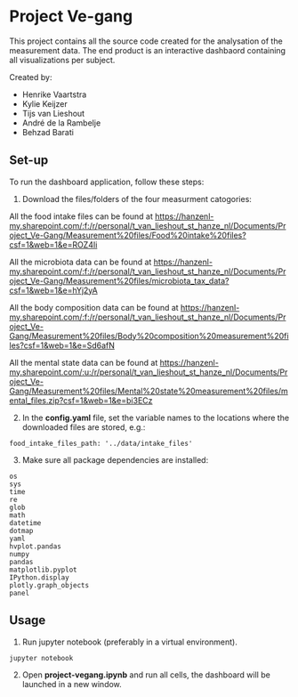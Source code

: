 # Project Ve-gang

This project contains all the source code created for the analysation of the measurement data. The end product is an interactive dashbaord containing all visualizations per subject.

Created by:
* Henrike Vaartstra
* Kylie Keijzer
* Tijs van Lieshout
* André de la Rambelje 
* Behzad Barati

## Set-up

To run the dashboard application, follow these steps:

1. Download the files/folders of the four measurment catogories:

All the food intake files can be found at https://hanzenl-my.sharepoint.com/:f:/r/personal/t_van_lieshout_st_hanze_nl/Documents/Project_Ve-Gang/Measurement%20files/Food%20intake%20files?csf=1&web=1&e=ROZ4Ii

All the microbiota data can be found at https://hanzenl-my.sharepoint.com/:f:/r/personal/t_van_lieshout_st_hanze_nl/Documents/Project_Ve-Gang/Measurement%20files/microbiota_tax_data?csf=1&web=1&e=hYj2yA

All the body composition data can be found at https://hanzenl-my.sharepoint.com/:f:/r/personal/t_van_lieshout_st_hanze_nl/Documents/Project_Ve-Gang/Measurement%20files/Body%20composition%20measurement%20files?csf=1&web=1&e=Sd6afN

All the mental state data can be found at https://hanzenl-my.sharepoint.com/:u:/r/personal/t_van_lieshout_st_hanze_nl/Documents/Project_Ve-Gang/Measurement%20files/Mental%20state%20measurement%20files/mental_files.zip?csf=1&web=1&e=bi3ECz

2. In the **config.yaml** file, set the variable names to the locations where the downloaded files are stored, e.g.:
```
food_intake_files_path: '../data/intake_files'
```

3. Make sure all package dependencies are installed:
```
os
sys
time
re
glob
math
datetime
dotmap
yaml
hvplot.pandas
numpy
pandas
matplotlib.pyplot
IPython.display
plotly.graph_objects
panel
```

## Usage

1. Run jupyter notebook (preferably in a virtual environment).
```
jupyter notebook
```

2. Open **project-vegang.ipynb** and run all cells, the dashboard will be launched in a new window.